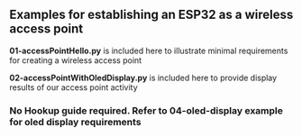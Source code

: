 ## Examples for establishing an ESP32 as a wireless access point

**01-accessPointHello.py** is included here to illustrate minimal requirements for creating a wireless access point

**02-accessPointWithOledDisplay.py** is included here to provide display results of our access point activity

### No Hookup guide required. Refer to 04-oled-display example for oled display requirements

